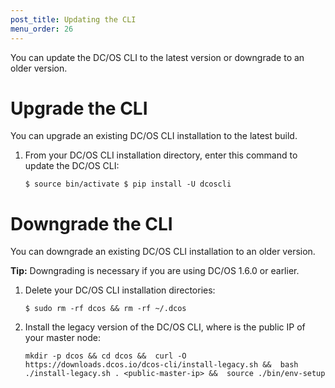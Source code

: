 ```yaml
---
post_title: Updating the CLI
menu_order: 26
---
```

You can update the DC/OS CLI to the latest version or downgrade to an older version.

# <a name="upgrade"></a>Upgrade the CLI

You can upgrade an existing DC/OS CLI installation to the latest build.

  1. From your DC/OS CLI installation directory, enter this command to update the DC/OS CLI:
    
        `$ source bin/activate
        $ pip install -U dcoscli
        `

# <a name="downgrade"></a>Downgrade the CLI

You can downgrade an existing DC/OS CLI installation to an older version.

**Tip:** Downgrading is necessary if you are using DC/OS 1.6.0 or earlier.

  1. Delete your DC/OS CLI installation directories:
    
        `$ sudo rm -rf dcos && rm -rf ~/.dcos
        `

  2. Install the legacy version of the DC/OS CLI, where is the public IP of your master node:
    
        `mkdir -p dcos && cd dcos && 
          curl -O https://downloads.dcos.io/dcos-cli/install-legacy.sh && 
          bash ./install-legacy.sh . <public-master-ip> && 
          source ./bin/env-setup
        `